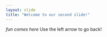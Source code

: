 ```yaml
---
layout: slide
title: "Welcome to our second slide!"
---
```

*fun comes here*
Use the left arrow to go back!
